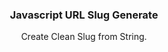 
<div align="center">
  <h3 align="center">Javascript URL Slug Generate</h3>
  <p align="center">
    Create Clean Slug from String.
  </p>
</div>
